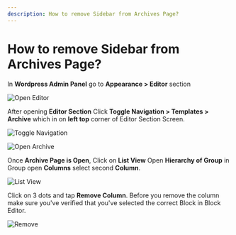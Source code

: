 ```yaml
---
description: How to remove Sidebar from Archives Page?
---
```


# How to remove Sidebar from Archives Page?

In **Wordpress Admin Panel** go to **Appearance > Editor** section

![Open Editor](/img/tutorial/rs1OpenEditor.webp)

After opening **Editor Section** Click **Toggle Navigation > Templates > Archive** which in on **left top** corner of Editor Section Screen.

![Toggle Navigation](/img/tutorial/rs2toggleNavigation.webp)

![Open Archive](/img/tutorial/rs3openArchive.webp)

Once **Archive Page is Open**, Click on **List View** Open **Hierarchy of Group** in Group open **Columns** select second **Column**.

![List View](/img/tutorial/rs4listView.webp)

Click on 3 dots and tap **Remove Column**. Before you remove the column make sure you've verified that you've selected the correct Block in Block Editor.

![Remove](/img/tutorial/rs5Remove.webp)
